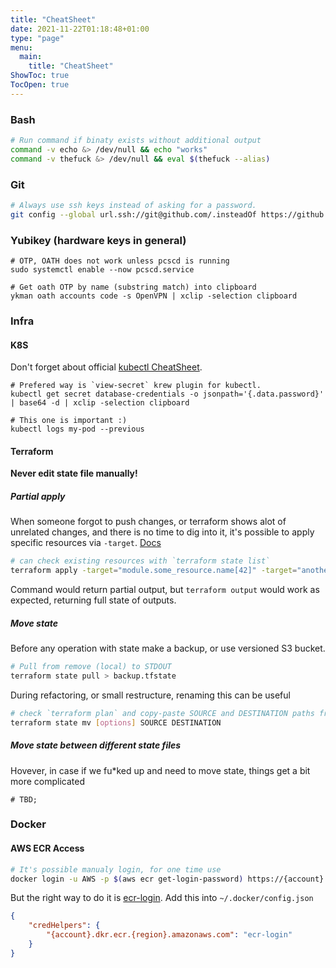 ```yaml
---
title: "CheatSheet"
date: 2021-11-22T01:18:48+01:00
type: "page"
menu:
  main:
    title: "CheatSheet"
ShowToc: true
TocOpen: true
---
```


### Bash
```bash
# Run command if binaty exists without additional output
command -v echo &> /dev/null && echo "works"
command -v thefuck &> /dev/null && eval $(thefuck --alias)

```

### Git
```bash
# Always use ssh keys instead of asking for a password.
git config --global url.ssh://git@github.com/.insteadOf https://github.com/
```

### Yubikey (hardware keys in general)
```
# OTP, OATH does not work unless pcscd is running
sudo systemctl enable --now pcscd.service

# Get oath OTP by name (substring match) into clipboard
ykman oath accounts code -s OpenVPN | xclip -selection clipboard
```


### Infra
#### K8S
Don't forget about official [kubectl CheatSheet](https://kubernetes.io/docs/reference/kubectl/cheatsheet/).
```
# Prefered way is `view-secret` krew plugin for kubectl.
kubectl get secret database-credentials -o jsonpath='{.data.password}' | base64 -d | xclip -selection clipboard

# This one is important :)
kubectl logs my-pod --previous

```

#### Terraform
**Never edit state file manually!**

##### Partial apply
When someone forgot to push changes, or terraform shows alot of unrelated changes, and there is no time to dig into it, it's possible to apply specific resources via `-target`. [Docs](https://learn.hashicorp.com/tutorials/terraform/resource-targeting?in=terraform/cli)
```bash
# can check existing resources with `terraform state list`
terraform apply -target="module.some_resource.name[42]" -target="another_resource"
```
Command would return partial output, but `terraform output` would work as expected, returning full state of outputs.

##### Move state
Before any operation with state make a backup, or use versioned S3 bucket.
```bash
# Pull from remove (local) to STDOUT
terraform state pull > backup.tfstate
```


During refactoring, or small restructure, renaming this can be useful
```bash
# check `terraform plan` and copy-paste SOURCE and DESTINATION paths from there.
terraform state mv [options] SOURCE DESTINATION
```

##### Move state between different state files
Hovever, in case if we fu\*ked up and need to move state, things get a bit more complicated
```
# TBD;
```



### Docker

#### AWS ECR Access
```bash
# It's possible manualy login, for one time use
docker login -u AWS -p $(aws ecr get-login-password) https://{account}.dkr.ecr.{region}.amazonaws.com
```

But the right way to do it is [ecr-login](https://github.com/awslabs/amazon-ecr-credential-helper). Add this into `~/.docker/config.json`
```json
{
	"credHelpers": {
		"{account}.dkr.ecr.{region}.amazonaws.com": "ecr-login"
	}
}
```
